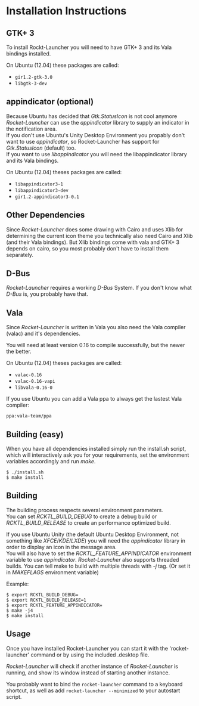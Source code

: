 Installation Instructions
=========================

GTK+ 3
------

To install Rockt-Launcher you will need to have GTK+ 3 and its Vala
bindings installed.

On Ubuntu (12.04) these packages are called:

* ``gir1.2-gtk-3.0``
* ``libgtk-3-dev``



appindicator (optional)
-----------------------

Because Ubuntu has decided that *Gtk.StatusIcon* is not cool anymore
*Rocket-Launcher* can use the *appindicator* library to supply an indicator in
the notification area.  
If you don't use Ubuntu's Unity Desktop Environment you propably don't want to
use *appindicator*, so Rocket-Launcher has support for *Gtk.StatusIcon* (default) too.  
If you want to use *libappindicator* you will need the libappindicator library
and its Vala bindings.

On Ubuntu (12.04) theses packages are called:

* ``libappindicator3-1``
* ``libappindicator3-dev``
* ``gir1.2-appindicator3-0.1``



Other Dependencies
------------------

Since *Rocket-Launcher* does some drawing with Cairo and uses Xlib for
determining the current icon theme you technically also need Cairo and Xlib
(and their Vala bindings). But Xlib bindings come with vala and GTK+ 3 depends
on cairo, so you most probably don't have to install them separately.



D-Bus
-----

*Rocket-Launcher* requires a working *D-Bus* System.
If you don't know what *D-Bus* is, you probably have that.



Vala
----

Since *Rocket-Launcher* is written in Vala you also need the Vala compiler
(valac) and it's dependencies.

You will need at least version 0.16 to compile successfully, but the newer
the better.

On Ubuntu (12.04) theses packages are called:

* ``valac-0.16``
* ``valac-0.16-vapi``
* ``libvala-0.16-0``

If you use Ubuntu you can add a Vala ppa to always get the lastest
Vala compiler:

``ppa:vala-team/ppa``



Building (easy)
---------------

When you have all dependencies installed simply run the install.sh script,
which will interactively ask you for your requirements, set the environment
variables accordingly and run *make*.

``$ ./install.sh``  
``$ make install``

Building
--------

The building process respects several environment parameters.  
You can set *RCKTL_BUILD_DEBUG* to create a debug build or
*RCKTL_BUILD_RELEASE* to create an performance optimized build.  

If you use Ubuntu Unity (the default Ubuntu Desktop Environment, not something
like *XFCE*/*KDE*/*LXDE*) you will need the *appindicator* library in order
to display an icon in the message area.  
You will also have to set the *RCKTL_FEATURE_APPINDICATOR* environment
variable to use *appindicator*.
*Rocket-Launcher* also supports threaded builds. You can tell make to build
with multiple threads with *-j* tag.
(Or set it in *MAKEFLAGS* environment variable)

Example:

``$ export RCKTL_BUILD_DEBUG=``  
``$ export RCKTL_BUILD_RELEASE=1``  
``$ export RCKTL_FEATURE_APPINDICATOR=``  
``$ make -j4``  
``$ make install``  


Usage
-----

Once you have installed Rocket-Launcher you can start it with the
'rocket-launcher' command or by using the included .desktop file.

*Rocket-Launcher* will check if another instance of *Rocket-Launcher* is
running, and show its window instead of starting another instance.

You probably want to bind the ``rocket-launcher`` command to a keyboard
shortcut, as well as add ``rocket-launcher --minimized`` to your
autostart script.

